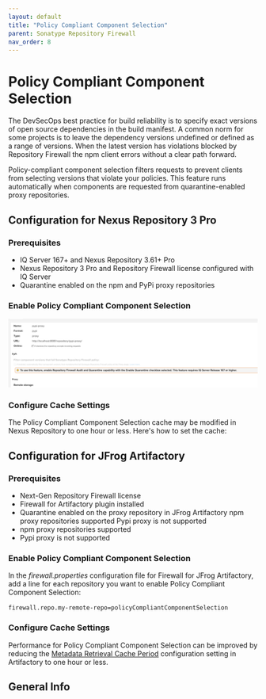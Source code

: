 ```yaml
---
layout: default
title: "Policy Compliant Component Selection"
parent: Sonatype Repository Firewall
nav_order: 8
---
```


# Policy Compliant Component Selection

The DevSecOps best practice for build reliability is to specify exact versions of open source dependencies in the build manifest. A common norm for some projects is to leave the dependency versions undefined or defined as a range of versions. When the latest version has violations blocked by Repository Firewall the npm client errors without a clear path forward.

Policy-compliant component selection filters requests to prevent clients from selecting versions that violate your policies. This feature runs automatically when components are requested from quarantine-enabled proxy repositories.

## Configuration for Nexus Repository 3 Pro

### Prerequisites

- IQ Server 167+ and Nexus Repository 3.61+ Pro
- Nexus Repository 3 Pro and Repository Firewall license configured with IQ Server
- Quarantine enabled on the npm and PyPi proxy repositories

### Enable Policy Compliant Component Selection

![fw-pccs-configuration.png](/assets/images/uuid-16d5cea7-f1e2-af79-6853-830e671ac1a9.png)

### Configure Cache Settings

The Policy Compliant Component Selection cache may be modified in Nexus Repository to one hour or less. Here's how to set the cache:

## Configuration for JFrog Artifactory

### Prerequisites

- Next-Gen Repository Firewall license
- Firewall for Artifactory plugin installed
- Quarantine enabled on the proxy repository in JFrog Artifactory npm proxy repositories supported Pypi proxy is not supported
- npm proxy repositories supported
- Pypi proxy is not supported

### Enable Policy Compliant Component Selection

In the *firewall.properties* configuration file for Firewall for JFrog Artifactory, add a line for each repository you want to enable Policy Compliant Component Selection:

```
firewall.repo.my-remote-repo=policyCompliantComponentSelection
```

### Configure Cache Settings

Performance for Policy Compliant Component Selection can be improved by reducing the [Metadata Retrieval Cache Period](https://www.jfrog.com/confluence/display/JFROG/Advanced+Settings) configuration setting in Artifactory to one hour or less.

## General Info
